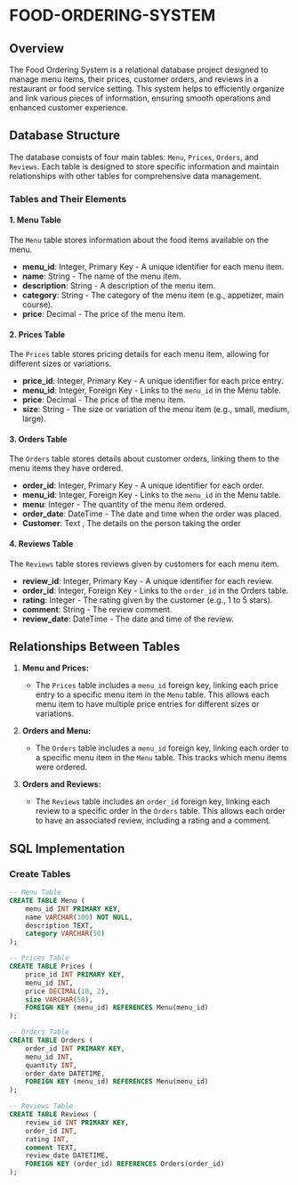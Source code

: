 # FOOD-ORDERING-SYSTEM

## Overview
The Food Ordering  System is a relational database project designed to manage menu items, their prices, customer orders, and reviews in a restaurant or food service setting. This system helps to efficiently organize and link various pieces of information, ensuring smooth operations and enhanced customer experience.

## Database Structure
The database consists of four main tables: `Menu`, `Prices`, `Orders`, and `Reviews`. Each table is designed to store specific information and maintain relationships with other tables for comprehensive data management.

### Tables and Their Elements

#### 1. Menu Table
The `Menu` table stores information about the food items available on the menu.

- **menu_id**: Integer, Primary Key - A unique identifier for each menu item.
- **name**: String - The name of the menu item.
- **description**: String - A description of the menu item.
- **category**: String - The category of the menu item (e.g., appetizer, main course).
- **price**: Decimal - The price of the menu item.
#### 2. Prices Table
The `Prices` table stores pricing details for each menu item, allowing for different sizes or variations.

- **price_id**: Integer, Primary Key - A unique identifier for each price entry.
- **menu_id**: Integer, Foreign Key - Links to the `menu_id` in the Menu table.
- **price**: Decimal - The price of the menu item.
- **size**: String - The size or variation of the menu item (e.g., small, medium, large).

#### 3. Orders Table
The `Orders` table stores details about customer orders, linking them to the menu items they have ordered.

- **order_id**: Integer, Primary Key - A unique identifier for each order.
- **menu_id**: Integer, Foreign Key - Links to the `menu_id` in the Menu table.
- **menu**: Integer - The quantity of the menu item ordered.
- **order_date**: DateTime - The date and time when the order was placed.
-  **Customer**: Text , The details on the person taking the order
#### 4. Reviews Table
The `Reviews` table stores reviews given by customers for each menu item.

- **review_id**: Integer, Primary Key - A unique identifier for each review.
- **order_id**: Integer, Foreign Key - Links to the `order_id` in the Orders table.
- **rating**: Integer - The rating given by the customer (e.g., 1 to 5 stars).
- **comment**: String - The review comment.
- **review_date**: DateTime - The date and time of the review.

## Relationships Between Tables

1. **Menu and Prices:**
   - The `Prices` table includes a `menu_id` foreign key, linking each price entry to a specific menu item in the `Menu` table. This allows each menu item to have multiple price entries for different sizes or variations.

2. **Orders and Menu:**
   - The `Orders` table includes a `menu_id` foreign key, linking each order to a specific menu item in the `Menu` table. This tracks which menu items were ordered.

3. **Orders and Reviews:**
   - The `Reviews` table includes an `order_id` foreign key, linking each review to a specific order in the `Orders` table. This allows each order to have an associated review, including a rating and a comment.

## SQL Implementation

### Create Tables

```sql
-- Menu Table
CREATE TABLE Menu (
    menu_id INT PRIMARY KEY,
    name VARCHAR(100) NOT NULL,
    description TEXT,
    category VARCHAR(50)
);

-- Prices Table
CREATE TABLE Prices (
    price_id INT PRIMARY KEY,
    menu_id INT,
    price DECIMAL(10, 2),
    size VARCHAR(50),
    FOREIGN KEY (menu_id) REFERENCES Menu(menu_id)
);

-- Orders Table
CREATE TABLE Orders (
    order_id INT PRIMARY KEY,
    menu_id INT,
    quantity INT,
    order_date DATETIME,
    FOREIGN KEY (menu_id) REFERENCES Menu(menu_id)
);

-- Reviews Table
CREATE TABLE Reviews (
    review_id INT PRIMARY KEY,
    order_id INT,
    rating INT,
    comment TEXT,
    review_date DATETIME,
    FOREIGN KEY (order_id) REFERENCES Orders(order_id)
);
